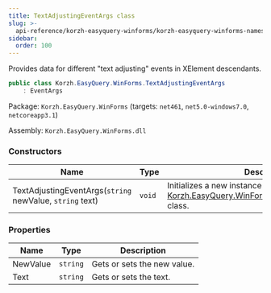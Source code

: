 ```yaml
---
title: TextAdjustingEventArgs class
slug: >-
  api-reference/korzh-easyquery-winforms/korzh-easyquery-winforms-namespace/textadjustingeventargs-class
sidebar:
  order: 100
---
```


Provides data for different "text adjusting" events in XElement descendants.
```csharp
public class Korzh.EasyQuery.WinForms.TextAdjustingEventArgs
    : EventArgs

```
Package: `Korzh.EasyQuery.WinForms` (targets: `net461`, `net5.0-windows7.0`, `netcoreapp3.1`)

Assembly: `Korzh.EasyQuery.WinForms.dll`

### Constructors

| Name | Type | Description | 
| --- | --- | --- | 
| TextAdjustingEventArgs(`string` newValue, `string` text) | `void` | Initializes a new instance of the [Korzh.EasyQuery.WinForms.TextAdjustingEventArgs](///easyquery/docs/api-reference/korzh-easyquery-winforms/korzh-easyquery-winforms-namespace/textadjustingeventargs-class) class. | 


### Properties

| Name | Type | Description | 
| --- | --- | --- | 
| NewValue | `string` | Gets or sets the new value. | 
| Text | `string` | Gets or sets the text. |
